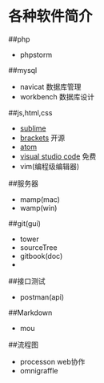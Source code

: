 # 各种软件简介

##php
* phpstorm

##mysql
* navicat 数据库管理
* workbench 数据库设计

##js,html,css
* [sublime](http://www.sublimetext.com/)
* [brackets](http://brackets.io/) 开源
* [atom](https://atom.io/)
* [visual studio code](https://code.visualstudio.com/?utm_expid=101350005-27.GqBWbOBuSRqlazQC_nNSRg.0) 免费
* vim(编程级编辑器)

##服务器
* mamp(mac)
* wamp(win)

##git(gui)
* tower
* sourceTree
* gitbook(doc)
* 

##接口测试
* postman(api)

##Markdown
* mou

##流程图
* processon web协作
* omnigraffle